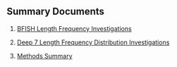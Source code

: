 
## Summary Documents  

  1. [BFISH Length Frequency Investigations](https://moshima-pifsc.github.io/FRMD-SAP-MOshima-SS3_Opakapaka_Assessment/BFISH_Length_Comp.html)
  
  2. [Deep 7 Length Frequency Distribution Investigations](https://moshima-pifsc.github.io/FRMD-SAP-MOshima-SS3_Opakapaka_Assessment/Deep_6_Length_Comps.html)
  
  3. [Methods Summary](https://moshima-pifsc.github.io/FRMD-SAP-MOshima-SS3_Opakapaka_Assessment/Methods_Summaries.html)
